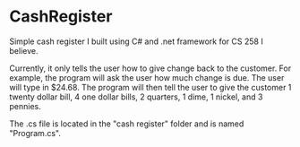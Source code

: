 # CashRegister
Simple cash register I built using C# and .net framework for CS 258 I believe.

Currently, it only tells the user how to give change back to the customer. For example, the program
will ask the user how much change is due. The user will type in $24.68. The program will then tell
the user to give the customer 1 twenty dollar bill, 4 one dollar bills, 2 quarters, 1 dime, 1 nickel,
and 3 pennies.

The .cs file is located in the "cash register" folder and is named "Program.cs".
